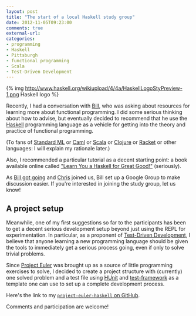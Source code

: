 ```yaml
---
layout: post
title: "The start of a local Haskell study group"
date: 2012-11-05T09:23:00
comments: true
external-url: 
categories: 
- programming
- Haskell
- Pittsburgh
- functional programming
- Scala
- Test-Driven Development
---
```

{% img http://www.haskell.org/wikiupload/4/4a/HaskellLogoStyPreview-1.png Haskell logo %}

Recently, I had a conversation with [Bill](http://billlaboon.com/), who was asking about resources for learning more about functional programming. I did some serious thinking about how to advise, but eventually decided to recommend that he use the [Haskell](http://haskell.org/) programming language as a vehicle for getting into the theory and practice of functional programming.

(To fans of [Standard ML](http://en.wikipedia.org/wiki/Standard_ML) or [Caml](http://caml.inria.fr/) or [Scala](http://www.scala-lang.org/) or [Clojure](http://clojure.org/) or [Racket](http://racket-lang.org/) or other languages: I will explain my rationale later.)

Also, I recommended a particular tutorial as a decent starting point: a book available online called ["Learn You a Haskell for Great Good!"](http://learnyouahaskell.com/) (seriously).

As [Bill got going](http://billlaboon.com/learning-myself-a-haskell-for-great-good/) and [Chris](http://www.chrisumbel.com/) joined us, Bill set up a Google Group to make discussion easier. If you're interested in joining the study group, let us know!

## A project setup

Meanwhile, one of my first suggestions so far to the participants has been to get a decent serious development setup beyond just using the REPL for experimentation. In particular, as a proponent of [Test-Driven Development](http://en.wikipedia.org/wiki/Test-driven_development), I believe that anyone learning a new programming language should be given the tools to immediately get a serious process going, even if only to solve trivial problems.

Since [Project Euler](http://projecteuler.net/) was brought up as a source of little programming exercises to solve, I decided to create a project structure with (currently) one solved problem and a test file using [HUnit](http://hunit.sourceforge.net/) and [test-framework](http://batterseapower.github.com/test-framework/) as a template one can use to set up a complete development process.

Here's the link to my [`project-euler-haskell` on GitHub](http://github.com/FranklinChen/project-euler-haskell).

Comments and participation are welcome!

